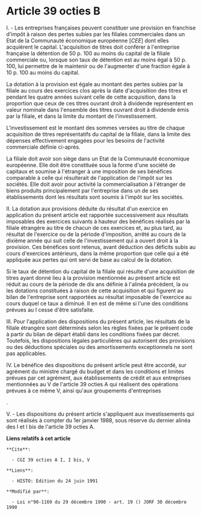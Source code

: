 # Article 39 octies B

I. - Les entreprises françaises peuvent constituer une provision en franchise d'impôt à raison des pertes subies par les
filiales commerciales dans un Etat de la Communauté économique européenne [*CEE*]  dont elles acquièrent le capital.
L'acquisition de titres doit conférer à l'entreprise française la détention de 50 p. 100 au moins du capital de la filiale
commerciale ou, lorsque son taux de détention est au moins égal à 50 p. 100, lui permettre de le maintenir ou de l'augmenter
d'une fraction égale à 10 p. 100 au moins du capital.

La dotation à la provision est égale au montant des pertes subies par la filiale au cours des exercices clos après la date
d'acquisition des titres et pendant les quatre années suivant celle de cette acquisition, dans la proportion que ceux de ces
titres ouvrant droit à dividende représentent en valeur nominale dans l'ensemble des titres ouvrant droit à dividende émis
par la filiale, et dans la limite du montant de l'investissement.

L'investissement est le montant des sommes versées au titre de chaque acquisition de titres représentatifs du capital de la
filiale, dans la limite des dépenses effectivement engagées pour les besoins de l'activité commerciale définie ci-après.

La filiale doit avoir son siège dans un Etat de la Communauté économique européenne. Elle doit être constituée sous la forme
d'une société de capitaux et soumise à l'étranger à une imposition de ses bénéfices comparable à celle qui résulterait de
l'application de l'impôt sur les sociétés. Elle doit avoir pour activité la commercialisation à l'étranger de biens produits
principalement par l'entreprise dans un de ses établissements dont les résultats sont soumis à l'impôt sur les sociétés.

II. La dotation aux provisions déduite du résultat d'un exercice en application du présent article est rapportée
successivement aux résultats imposables des exercices suivants à hauteur des bénéfices réalisés par la filiale étrangère au
titre de chacun de ces exercices et, au plus tard, au résultat de l'exercice ou de la période d'imposition, arrêté au cours
de la dixième année qui suit celle de l'investissement qui a ouvert droit à la provision. Ces bénéfices sont retenus, avant
déduction des déficits subis au cours d'exercices antérieurs, dans la même proportion que celle qui a été appliquée aux
pertes qui ont servi de base au calcul de la dotation.

Si le taux de détention du capital de la filiale qui résulte d'une acquisition de titres ayant donné lieu à la provision
mentionnée au présent article est réduit au cours de la période de dix ans définie à l'alinéa précédent, la ou les dotations
constituées à raison de cette acquisition et qui figurent au bilan de l'entreprise sont rapportées au résultat imposable de
l'exercice au cours duquel ce taux a diminué. Il en est de même si l'une des conditions prévues au I cesse d'être satisfaite.

III. Pour l'application des dispositions du présent article, les résultats de la filiale étrangère sont déterminés selon les
règles fixées par le présent code à partir du bilan de départ établi dans les conditions fixées par décret. Toutefois, les
dispositions légales particulières qui autorisent des provisions ou des déductions spéciales ou des amortissements
exceptionnels ne sont pas applicables.

IV. Le bénéfice des dispositions du présent article peut être accordé, sur agrément du ministre chargé du budget et dans les
conditions et limites prévues par cet agrément, aux établissements de crédit et aux entreprises mentionnées au V de l'article
39 octies A qui réalisent des opérations prévues à ce même V, ainsi qu'aux groupements d'entreprises

.

V. - Les dispositions du présent article s'appliquent aux investissements qui sont réalisés à compter du 1er janvier 1988,
sous réserve du dernier alinéa des I et I bis de l'article 39 octies A.

**Liens relatifs à cet article**

	**Cite**:

	  - CGI 39 octies A I, I bis, V

	**Liens**:

	  - HISTO: Edition du 24 juin 1991

	**Modifié par**:

	  - Loi n°90-1169 du 29 décembre 1990 - art. 19 () JORF 30 décembre 1990
